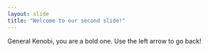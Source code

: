 ```yaml
---
layout: slide
title: "Welcome to our second slide!"
---
```

General Kenobi, you are a bold one.
Use the left arrow to go back!